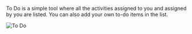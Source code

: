 To Do is a simple tool where all the activities assigned to you and assigned
by you are listed. You can also add your own to-do items in the list.

![To Do](files/to-do.png)

